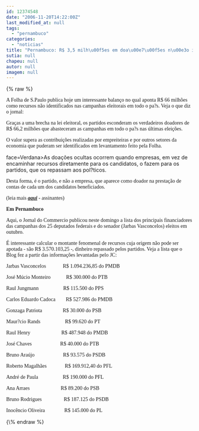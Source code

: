 ```yaml
---
id: 12374548
date: "2006-11-20T14:22:00Z"
last_modified_at: null
tags:
  - "pernambuco"
categories:
  - "noticias"
title: "Pernambuco: R$ 3,5 milh\u00f5es em doa\u00e7\u00f5es n\u00e3o identificadas"
sutia: null
chapeu: null
autor: null
imagem: null
---
```

{\% raw %}
<p><P><FONT face=Verdana>A Folha de S.Paulo publica hoje um interessante balanço no qual aponta R$ 66 milhões como recursos não identificados nas campanhas eleitorais em todo o pa?s. Veja o que diz o jornal:</FONT></P></p>
<p><P><FONT face=Verdana>Graças a uma brecha na lei eleitoral, os partidos esconderam os verdadeiros doadores de R$ 66,2 milhões que abasteceram as campanhas em todo o pa?s nas últimas eleições.</FONT></P></p>
<p><P><FONT face=Verdana>O valor supera as contribuições realizadas por empreiteiras e por outros setores da economia que puderam ser identificados em levantamento feito pela Folha.</FONT></P></p>
<p><P><FONT</p>
<p> face=Verdana>As doações ocultas ocorrem quando empresas, em vez de encaminhar recursos diretamente para os candidatos, o fazem para os partidos, que os repassam aos pol?ticos.</FONT></P></p>
<p><P><FONT face=Verdana>Desta forma, é o partido, e não a empresa, que aparece como doador na prestação de contas de cada um dos candidatos beneficiados.</FONT></P></p>
<p><P><FONT face=Verdana>(leia mais <STRONG><EM><A href=\"https://www1.folha.uol.com.br/fsp/brasil/fc2011200602.htm\" target=_blank>aqui</A></EM></STRONG> - assinantes)</FONT></P></p>
<p><P><FONT face=Verdana><STRONG>Em Pernambuco</STRONG></FONT></P></p>
<p><P><FONT face=Verdana>Aqui, o Jornal do Commercio publicou neste domingo a lista dos principais financiadores das campanhas dos 25 deputados federais e do senador (Jarbas Vasconcelos) eleitos em outubro.</FONT></P></p>
<p><P><FONT face=Verdana>É interessante calcular o montante fenomenal de recursos cuja origem não pode ser apotada - são R$ 3.570.103,25 -, dinheiro repassado pelos partidos. Veja a lista que o Blog fez a partir das informações levantadas pelo JC:</FONT></P></p>
<p><P><FONT face=Verdana>Jarbas Vasconcelos&nbsp;&nbsp;&nbsp;&nbsp;&nbsp;&nbsp;&nbsp;&nbsp;&nbsp;&nbsp;&nbsp;&nbsp; R$ 1.094.236,85 do PMDB</FONT></P><FONT face=Arial></p>
<p><P><FONT face=Verdana>José Múcio Monteiro&nbsp;&nbsp;&nbsp;&nbsp;&nbsp;&nbsp;&nbsp;&nbsp;&nbsp;&nbsp;&nbsp; R$ 300.000 do PTB</FONT></P></p>
<p><P><FONT face=Verdana>Raul Jungmann&nbsp;&nbsp;&nbsp;&nbsp;&nbsp;&nbsp;&nbsp;&nbsp;&nbsp;&nbsp;&nbsp;&nbsp;&nbsp;&nbsp;&nbsp;&nbsp;&nbsp;&nbsp; R$ 115.500 do PPS</FONT></P></p>
<p><P><FONT face=Verdana>Carlos Eduardo Cadoca&nbsp;&nbsp;&nbsp;&nbsp;&nbsp;&nbsp;&nbsp; R$ 527.986 do PMDB</FONT></P></p>
<p><P><FONT face=Verdana>Gonzaga Patriota&nbsp;&nbsp;&nbsp;&nbsp;&nbsp;&nbsp;&nbsp;&nbsp;&nbsp;&nbsp;&nbsp;&nbsp;&nbsp;&nbsp;&nbsp; R$ 30.000 do PSB</FONT></P></p>
<p><P><FONT face=Verdana>Maur?cio Rands&nbsp;&nbsp;&nbsp;&nbsp;&nbsp;&nbsp;&nbsp;&nbsp;&nbsp;&nbsp;&nbsp;&nbsp;&nbsp;&nbsp;&nbsp;&nbsp;&nbsp;&nbsp; R$ 99.620 do PT</FONT></P></p>
<p><P><FONT face=Verdana>Raul Henry&nbsp;&nbsp;&nbsp;&nbsp;&nbsp;&nbsp;&nbsp;&nbsp;&nbsp;&nbsp;&nbsp;&nbsp;&nbsp;&nbsp;&nbsp;&nbsp;&nbsp;&nbsp;&nbsp;&nbsp;&nbsp;&nbsp;&nbsp; R$ 487.948 do PMDB</FONT></P></p>
<p><P><FONT face=Verdana>José Chaves&nbsp;&nbsp;&nbsp;&nbsp;&nbsp;&nbsp;&nbsp;&nbsp;&nbsp;&nbsp;&nbsp;&nbsp;&nbsp;&nbsp;&nbsp;&nbsp;&nbsp;&nbsp;&nbsp;&nbsp;&nbsp; R$ 40.000 do PTB</FONT></P></p>
<p><P><FONT face=Verdana>Bruno Araújo&nbsp;&nbsp;&nbsp;&nbsp;&nbsp;&nbsp;&nbsp;&nbsp;&nbsp;&nbsp;&nbsp;&nbsp;&nbsp;&nbsp;&nbsp;&nbsp;&nbsp;&nbsp;&nbsp;&nbsp;&nbsp; R$ 93.575 do PSDB</FONT></P></p>
<p><P><FONT face=Verdana>Roberto Magalhães&nbsp;&nbsp;&nbsp;&nbsp;&nbsp;&nbsp;&nbsp;&nbsp;&nbsp;&nbsp;&nbsp;&nbsp;&nbsp;&nbsp;R$ 169.912,40 do PFL</FONT></P><B></B></p>
<p><P><FONT face=Verdana>André de Paula&nbsp;&nbsp;&nbsp;&nbsp;&nbsp;&nbsp;&nbsp;&nbsp;&nbsp;&nbsp;&nbsp;&nbsp;&nbsp;&nbsp;&nbsp;&nbsp;&nbsp;&nbsp; R$ 190.000 do PFL </FONT></P></p>
<p><P><FONT face=Verdana>Ana Arraes&nbsp;&nbsp;&nbsp;&nbsp;&nbsp;&nbsp;&nbsp;&nbsp;&nbsp;&nbsp;&nbsp;&nbsp;&nbsp;&nbsp;&nbsp;&nbsp;&nbsp;&nbsp;&nbsp;&nbsp;&nbsp;&nbsp;&nbsp; R$ 89.200 do PSB</FONT></P></p>
<p><P><FONT face=Verdana>Bruno Rodrigues&nbsp;&nbsp;&nbsp;&nbsp;&nbsp;&nbsp;&nbsp;&nbsp;&nbsp;&nbsp;&nbsp;&nbsp;&nbsp;&nbsp;&nbsp;&nbsp; R$ 187.125 do PSDB</FONT></P></p>
<p><P><FONT face=Verdana>Inocêncio Oliveira&nbsp;&nbsp;&nbsp;&nbsp;&nbsp;&nbsp;&nbsp;&nbsp;&nbsp;&nbsp;&nbsp;&nbsp;&nbsp;&nbsp; R$ 145.000 do PL</FONT></P></FONT> </p>
{\% endraw %}